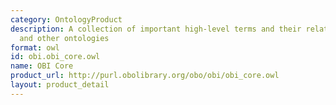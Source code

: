 ```yaml
---
category: OntologyProduct
description: A collection of important high-level terms and their relations from OBI
  and other ontologies
format: owl
id: obi.obi_core.owl
name: OBI Core
product_url: http://purl.obolibrary.org/obo/obi/obi_core.owl
layout: product_detail
---
```

